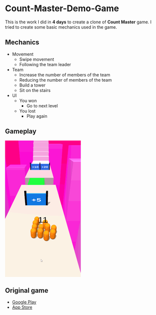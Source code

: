 # Count-Master-Demo-Game
This is the work I did in **4 days** to create a clone of **Count Master** game. I tried to create some basic mechanics used in the game.

## Mechanics

* Movement
  * Swipe movement
  * Following the team leader  
* Team
  * Increase the number of members of the team
  * Reducing the number of members of the team
  * Build a tower
  * Sit on the stairs
* UI
  * You won
    * Go to next level
  * You lost
    * Play again

## Gameplay

![](VideosAndPhotos/Count-Master-Demo-Game-Gameplay-Resized.gif)

## Original game
* [Google Play](https://play.google.com/store/apps/details?id=freeplay.crowdrun.com)
* [App Store](https://apps.apple.com/us/app/count-masters-crowd-runner-3d/id1568245971)
